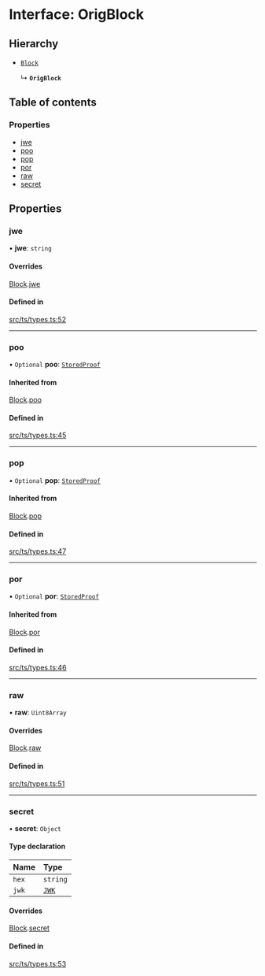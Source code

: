 # Interface: OrigBlock

## Hierarchy

- [`Block`](Block.md)

  ↳ **`OrigBlock`**

## Table of contents

### Properties

- [jwe](OrigBlock.md#jwe)
- [poo](OrigBlock.md#poo)
- [pop](OrigBlock.md#pop)
- [por](OrigBlock.md#por)
- [raw](OrigBlock.md#raw)
- [secret](OrigBlock.md#secret)

## Properties

### jwe

• **jwe**: `string`

#### Overrides

[Block](Block.md).[jwe](Block.md#jwe)

#### Defined in

[src/ts/types.ts:52](https://gitlab.com/i3-market/code/wp3/t3.2/conflict-resolution/non-repudiation-protocol/-/blob/edf0692/src/ts/types.ts#L52)

___

### poo

• `Optional` **poo**: [`StoredProof`](StoredProof.md)

#### Inherited from

[Block](Block.md).[poo](Block.md#poo)

#### Defined in

[src/ts/types.ts:45](https://gitlab.com/i3-market/code/wp3/t3.2/conflict-resolution/non-repudiation-protocol/-/blob/edf0692/src/ts/types.ts#L45)

___

### pop

• `Optional` **pop**: [`StoredProof`](StoredProof.md)

#### Inherited from

[Block](Block.md).[pop](Block.md#pop)

#### Defined in

[src/ts/types.ts:47](https://gitlab.com/i3-market/code/wp3/t3.2/conflict-resolution/non-repudiation-protocol/-/blob/edf0692/src/ts/types.ts#L47)

___

### por

• `Optional` **por**: [`StoredProof`](StoredProof.md)

#### Inherited from

[Block](Block.md).[por](Block.md#por)

#### Defined in

[src/ts/types.ts:46](https://gitlab.com/i3-market/code/wp3/t3.2/conflict-resolution/non-repudiation-protocol/-/blob/edf0692/src/ts/types.ts#L46)

___

### raw

• **raw**: `Uint8Array`

#### Overrides

[Block](Block.md).[raw](Block.md#raw)

#### Defined in

[src/ts/types.ts:51](https://gitlab.com/i3-market/code/wp3/t3.2/conflict-resolution/non-repudiation-protocol/-/blob/edf0692/src/ts/types.ts#L51)

___

### secret

• **secret**: `Object`

#### Type declaration

| Name | Type |
| :------ | :------ |
| `hex` | `string` |
| `jwk` | [`JWK`](JWK.md) |

#### Overrides

[Block](Block.md).[secret](Block.md#secret)

#### Defined in

[src/ts/types.ts:53](https://gitlab.com/i3-market/code/wp3/t3.2/conflict-resolution/non-repudiation-protocol/-/blob/edf0692/src/ts/types.ts#L53)
